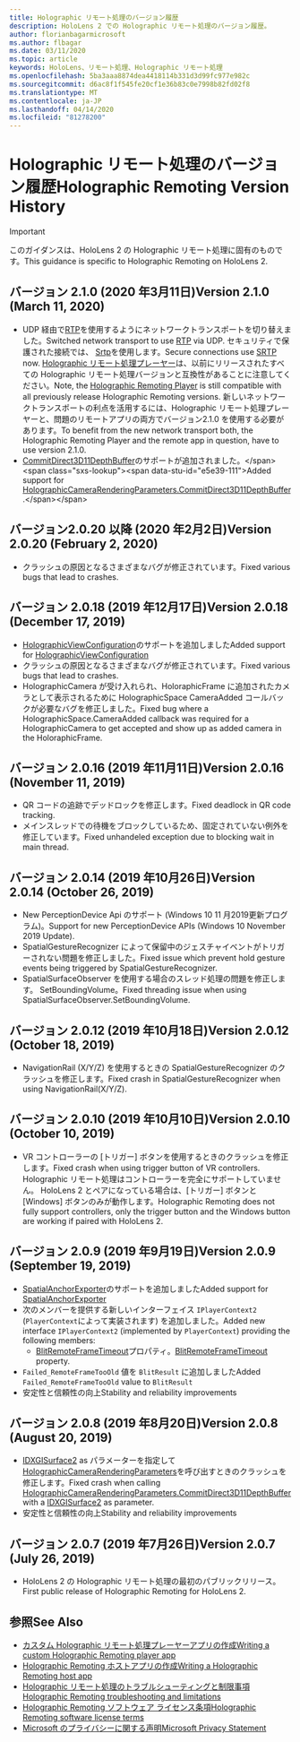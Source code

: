 ```yaml
---
title: Holographic リモート処理のバージョン履歴
description: HoloLens 2 での Holographic リモート処理のバージョン履歴。
author: florianbagarmicrosoft
ms.author: flbagar
ms.date: 03/11/2020
ms.topic: article
keywords: HoloLens、リモート処理、Holographic リモート処理
ms.openlocfilehash: 5ba3aaa8874dea4418114b331d3d99fc977e982c
ms.sourcegitcommit: d6ac8f1f545fe20cf1e36b83c0e7998b82fd02f8
ms.translationtype: MT
ms.contentlocale: ja-JP
ms.lasthandoff: 04/14/2020
ms.locfileid: "81278200"
---
```

# <a name="holographic-remoting-version-history"></a><span data-ttu-id="e5e39-104">Holographic リモート処理のバージョン履歴</span><span class="sxs-lookup"><span data-stu-id="e5e39-104">Holographic Remoting Version History</span></span>

> [!IMPORTANT]
> <span data-ttu-id="e5e39-105">このガイダンスは、HoloLens 2 の Holographic リモート処理に固有のものです。</span><span class="sxs-lookup"><span data-stu-id="e5e39-105">This guidance is specific to Holographic Remoting on HoloLens 2.</span></span>

## <a name="version-210-march-11-2020"></a><span data-ttu-id="e5e39-106">バージョン 2.1.0 (2020 年3月11日)<a name="v2.1.0"></a></span><span class="sxs-lookup"><span data-stu-id="e5e39-106">Version 2.1.0 (March 11, 2020) <a name="v2.1.0"></a></span></span>
* <span data-ttu-id="e5e39-107">UDP 経由で[RTP](https://en.wikipedia.org/wiki/Real-time_Transport_Protocol)を使用するようにネットワークトランスポートを切り替えました。</span><span class="sxs-lookup"><span data-stu-id="e5e39-107">Switched network transport to use [RTP](https://en.wikipedia.org/wiki/Real-time_Transport_Protocol) via UDP.</span></span> <span data-ttu-id="e5e39-108">セキュリティで保護された接続では、 [Srtp](https://en.wikipedia.org/wiki/Secure_Real-time_Transport_Protocol)を使用します。</span><span class="sxs-lookup"><span data-stu-id="e5e39-108">Secure connections use [SRTP](https://en.wikipedia.org/wiki/Secure_Real-time_Transport_Protocol) now.</span></span> <span data-ttu-id="e5e39-109">[Holographic リモート処理プレーヤー](holographic-remoting-player.md)は、以前にリリースされたすべての Holographic リモート処理バージョンと互換性があることに注意してください。</span><span class="sxs-lookup"><span data-stu-id="e5e39-109">Note, the [Holographic Remoting Player](holographic-remoting-player.md) is still compatible with all previously release Holographic Remoting versions.</span></span> <span data-ttu-id="e5e39-110">新しいネットワークトランスポートの利点を活用するには、Holographic リモート処理プレーヤーと、問題のリモートアプリの両方でバージョン2.1.0 を使用する必要があります。</span><span class="sxs-lookup"><span data-stu-id="e5e39-110">To benefit from the new network transport both, the Holographic Remoting Player and the remote app in question, have to use version 2.1.0.</span></span>
* <span data-ttu-id="e5e39-111">[CommitDirect3D11DepthBuffer](https://docs.microsoft.com/uwp/api/windows.graphics.holographic.holographiccamerarenderingparameters.commitdirect3d11depthbuffer#Windows_Graphics_Holographic_HolographicCameraRenderingParameters_CommitDirect3D11DepthBuffer_Windows_Graphics_DirectX_Direct3D11_IDirect3DSurface_)のサポートが追加されました。</span><span class="sxs-lookup"><span data-stu-id="e5e39-111">Added support for [HolographicCameraRenderingParameters.CommitDirect3D11DepthBuffer](https://docs.microsoft.com/uwp/api/windows.graphics.holographic.holographiccamerarenderingparameters.commitdirect3d11depthbuffer#Windows_Graphics_Holographic_HolographicCameraRenderingParameters_CommitDirect3D11DepthBuffer_Windows_Graphics_DirectX_Direct3D11_IDirect3DSurface_).</span></span> 

## <a name="version-2020-february-2-2020"></a><span data-ttu-id="e5e39-112">バージョン2.0.20 以降 (2020 年2月2日)<a name="v2.0.20"></a></span><span class="sxs-lookup"><span data-stu-id="e5e39-112">Version 2.0.20 (February 2, 2020) <a name="v2.0.20"></a></span></span>
* <span data-ttu-id="e5e39-113">クラッシュの原因となるさまざまなバグが修正されています。</span><span class="sxs-lookup"><span data-stu-id="e5e39-113">Fixed various bugs that lead to crashes.</span></span>

## <a name="version-2018-december-17-2019"></a><span data-ttu-id="e5e39-114">バージョン 2.0.18 (2019 年12月17日)<a name="v2.0.18"></a></span><span class="sxs-lookup"><span data-stu-id="e5e39-114">Version 2.0.18 (December 17, 2019) <a name="v2.0.18"></a></span></span>
* <span data-ttu-id="e5e39-115">[HolographicViewConfiguration](https://docs.microsoft.com/uwp/api/windows.graphics.holographic.holographicviewconfiguration)のサポートを追加しました</span><span class="sxs-lookup"><span data-stu-id="e5e39-115">Added support for [HolographicViewConfiguration](https://docs.microsoft.com/uwp/api/windows.graphics.holographic.holographicviewconfiguration)</span></span>
* <span data-ttu-id="e5e39-116">クラッシュの原因となるさまざまなバグが修正されています。</span><span class="sxs-lookup"><span data-stu-id="e5e39-116">Fixed various bugs that lead to crashes.</span></span>
* <span data-ttu-id="e5e39-117">HolographicCamera が受け入れられ、HoloraphicFrame に追加されたカメラとして表示されるために HolographicSpace CameraAdded コールバックが必要なバグを修正しました。</span><span class="sxs-lookup"><span data-stu-id="e5e39-117">Fixed bug where a HolographicSpace.CameraAdded callback was required for a HolographicCamera to get accepted and show up as added camera in the HoloraphicFrame.</span></span>

## <a name="version-2016-november-11-2019"></a><span data-ttu-id="e5e39-118">バージョン 2.0.16 (2019 年11月11日)<a name="2.0.16"></a></span><span class="sxs-lookup"><span data-stu-id="e5e39-118">Version 2.0.16 (November 11, 2019) <a name="2.0.16"></a></span></span>
* <span data-ttu-id="e5e39-119">QR コードの追跡でデッドロックを修正します。</span><span class="sxs-lookup"><span data-stu-id="e5e39-119">Fixed deadlock in QR code tracking.</span></span>
* <span data-ttu-id="e5e39-120">メインスレッドでの待機をブロックしているため、固定されていない例外を修正しています。</span><span class="sxs-lookup"><span data-stu-id="e5e39-120">Fixed unhandeled exception due to blocking wait in main thread.</span></span>

## <a name="version-2014-october-26-2019"></a><span data-ttu-id="e5e39-121">バージョン 2.0.14 (2019 年10月26日)<a name="v2.0.14"></a></span><span class="sxs-lookup"><span data-stu-id="e5e39-121">Version 2.0.14 (October 26, 2019) <a name="v2.0.14"></a></span></span>
* <span data-ttu-id="e5e39-122">New PerceptionDevice Api のサポート (Windows 10 11 月2019更新プログラム)。</span><span class="sxs-lookup"><span data-stu-id="e5e39-122">Support for new PerceptionDevice APIs (Windows 10 November 2019 Update).</span></span>
* <span data-ttu-id="e5e39-123">SpatialGestureRecognizer によって保留中のジェスチャイベントがトリガーされない問題を修正しました。</span><span class="sxs-lookup"><span data-stu-id="e5e39-123">Fixed issue which prevent hold gesture events being triggered by SpatialGestureRecognizer.</span></span>
* <span data-ttu-id="e5e39-124">SpatialSurfaceObserver を使用する場合のスレッド処理の問題を修正します。 SetBoundingVolume。</span><span class="sxs-lookup"><span data-stu-id="e5e39-124">Fixed threading issue when using SpatialSurfaceObserver.SetBoundingVolume.</span></span>

## <a name="version-2012-october-18-2019"></a><span data-ttu-id="e5e39-125">バージョン 2.0.12 (2019 年10月18日)<a name="v2.0.12"></a></span><span class="sxs-lookup"><span data-stu-id="e5e39-125">Version 2.0.12 (October 18, 2019) <a name="v2.0.12"></a></span></span>
* <span data-ttu-id="e5e39-126">NavigationRail (X/Y/Z) を使用するときの SpatialGestureRecognizer のクラッシュを修正します。</span><span class="sxs-lookup"><span data-stu-id="e5e39-126">Fixed crash in SpatialGestureRecognizer when using NavigationRail(X/Y/Z).</span></span>

## <a name="version-2010-october-10-2019"></a><span data-ttu-id="e5e39-127">バージョン 2.0.10 (2019 年10月10日)<a name="v2.0.10"></a></span><span class="sxs-lookup"><span data-stu-id="e5e39-127">Version 2.0.10 (October 10, 2019) <a name="v2.0.10"></a></span></span>
* <span data-ttu-id="e5e39-128">VR コントローラーの [トリガー] ボタンを使用するときのクラッシュを修正します。</span><span class="sxs-lookup"><span data-stu-id="e5e39-128">Fixed crash when using trigger button of VR controllers.</span></span> <span data-ttu-id="e5e39-129">Holographic リモート処理はコントローラーを完全にサポートしていません。 HoloLens 2 とペアになっている場合は、[トリガー] ボタンと [Windows] ボタンのみが動作します。</span><span class="sxs-lookup"><span data-stu-id="e5e39-129">Holographic Remoting does not fully support controllers, only the trigger button and the Windows button are working if paired with HoloLens 2.</span></span>

## <a name="version-209-september-19-2019"></a><span data-ttu-id="e5e39-130">バージョン 2.0.9 (2019 年9月19日)<a name="v2.0.9"></a></span><span class="sxs-lookup"><span data-stu-id="e5e39-130">Version 2.0.9 (September 19, 2019) <a name="v2.0.9"></a></span></span>
* <span data-ttu-id="e5e39-131">[SpatialAnchorExporter](https://docs.microsoft.com/uwp/api/windows.perception.spatial.spatialanchorexporter)のサポートを追加しました</span><span class="sxs-lookup"><span data-stu-id="e5e39-131">Added support for [SpatialAnchorExporter](https://docs.microsoft.com/uwp/api/windows.perception.spatial.spatialanchorexporter)</span></span>
* <span data-ttu-id="e5e39-132">次のメンバーを提供する新しいインターフェイス ```IPlayerContext2``` (```PlayerContext```によって実装されます) を追加しました。</span><span class="sxs-lookup"><span data-stu-id="e5e39-132">Added new interface ```IPlayerContext2``` (implemented by ```PlayerContext```) providing the following members:</span></span>
  - <span data-ttu-id="e5e39-133">[BlitRemoteFrameTimeout](holographic-remoting-create-player.md#BlitRemoteFrameTimeout)プロパティ。</span><span class="sxs-lookup"><span data-stu-id="e5e39-133">[BlitRemoteFrameTimeout](holographic-remoting-create-player.md#BlitRemoteFrameTimeout)  property.</span></span>
* <span data-ttu-id="e5e39-134">```Failed_RemoteFrameTooOld``` 値を ```BlitResult``` に追加しました</span><span class="sxs-lookup"><span data-stu-id="e5e39-134">Added ```Failed_RemoteFrameTooOld``` value to ```BlitResult```</span></span>
* <span data-ttu-id="e5e39-135">安定性と信頼性の向上</span><span class="sxs-lookup"><span data-stu-id="e5e39-135">Stability and reliability improvements</span></span>

## <a name="version-208-august-20-2019"></a><span data-ttu-id="e5e39-136">バージョン 2.0.8 (2019 年8月20日)<a name="v2.0.8"></a></span><span class="sxs-lookup"><span data-stu-id="e5e39-136">Version 2.0.8 (August 20, 2019) <a name="v2.0.8"></a></span></span>

* <span data-ttu-id="e5e39-137">[IDXGISurface2](https://docs.microsoft.com/windows/win32/api/dxgi1_2/nn-dxgi1_2-idxgisurface2) as パラメーターを指定して[HolographicCameraRenderingParameters](https://docs.microsoft.com/uwp/api/windows.graphics.holographic.holographiccamerarenderingparameters.commitdirect3d11depthbuffer)を呼び出すときのクラッシュを修正します。</span><span class="sxs-lookup"><span data-stu-id="e5e39-137">Fixed crash when calling [HolographicCameraRenderingParameters.CommitDirect3D11DepthBuffer](https://docs.microsoft.com/uwp/api/windows.graphics.holographic.holographiccamerarenderingparameters.commitdirect3d11depthbuffer) with a [IDXGISurface2](https://docs.microsoft.com/windows/win32/api/dxgi1_2/nn-dxgi1_2-idxgisurface2) as parameter.</span></span>
* <span data-ttu-id="e5e39-138">安定性と信頼性の向上</span><span class="sxs-lookup"><span data-stu-id="e5e39-138">Stability and reliability improvements</span></span>

## <a name="version-207-july-26-2019"></a><span data-ttu-id="e5e39-139">バージョン 2.0.7 (2019 年7月26日)<a name="v2.0.7"></a></span><span class="sxs-lookup"><span data-stu-id="e5e39-139">Version 2.0.7 (July 26, 2019) <a name="v2.0.7"></a></span></span>

* <span data-ttu-id="e5e39-140">HoloLens 2 の Holographic リモート処理の最初のパブリックリリース。</span><span class="sxs-lookup"><span data-stu-id="e5e39-140">First public release of Holographic Remoting for HoloLens 2.</span></span>

## <a name="see-also"></a><span data-ttu-id="e5e39-141">参照</span><span class="sxs-lookup"><span data-stu-id="e5e39-141">See Also</span></span>
* [<span data-ttu-id="e5e39-142">カスタム Holographic リモート処理プレーヤーアプリの作成</span><span class="sxs-lookup"><span data-stu-id="e5e39-142">Writing a custom Holographic Remoting player app</span></span>](holographic-remoting-create-player.md)
* [<span data-ttu-id="e5e39-143">Holographic Remoting ホストアプリの作成</span><span class="sxs-lookup"><span data-stu-id="e5e39-143">Writing a Holographic Remoting host app</span></span>](holographic-remoting-create-host.md)
* [<span data-ttu-id="e5e39-144">Holographic リモート処理のトラブルシューティングと制限事項</span><span class="sxs-lookup"><span data-stu-id="e5e39-144">Holographic Remoting troubleshooting and limitations</span></span>](holographic-remoting-troubleshooting.md)
* [<span data-ttu-id="e5e39-145">Holographic Remoting ソフトウェア ライセンス条項</span><span class="sxs-lookup"><span data-stu-id="e5e39-145">Holographic Remoting software license terms</span></span>](https://docs.microsoft.com/legal/mixed-reality/microsoft-holographic-remoting-software-license-terms)
* [<span data-ttu-id="e5e39-146">Microsoft のプライバシーに関する声明</span><span class="sxs-lookup"><span data-stu-id="e5e39-146">Microsoft Privacy Statement</span></span>](https://go.microsoft.com/fwlink/?LinkId=521839)
